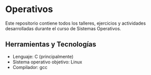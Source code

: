# Operativos

Este repositorio contiene todos los talleres, ejercicios y actividades desarrolladas durante el curso de Sistemas Operativos.

## Herramientas y Tecnologías
- Lenguaje: C (principalmente)
- Sistema operativo objetivo: Linux
- Compilador: gcc
